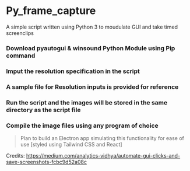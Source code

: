 # Py_frame_capture
 A simple script written using Python 3 to moudulate GUI and take timed screenclips

### Download pyautogui & winsound Python Module using Pip command
### Imput the resolution specification in the script
### A sample file for Resolution inputs is provided for reference
### Run the script and the images will be stored in the same directory as the script file
### Compile the image files using any program of choice

> Plan to build an Electron app simulating this functionality for ease of use [styled using Tailwind CSS and React]


Credits: https://medium.com/analytics-vidhya/automate-gui-clicks-and-save-screenshots-fcbc9d52a08c

